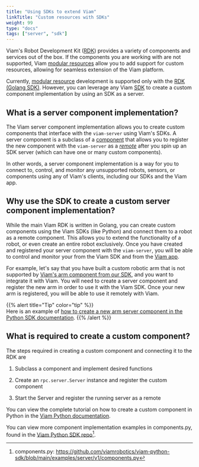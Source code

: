 ```yaml
---
title: "Using SDKs to extend Viam"
linkTitle: "Custom resources with SDKs"
weight: 99
type: "docs"
tags: ["server", "sdk"]
---
```


Viam's Robot Development Kit ([RDK](/product-overviews/rdk/)) provides a variety of components and services out of the box.
If the components you are working with are not supported, Viam [modular resources](/product-overviews/modular-resources) allow you to add support for custom resources, allowing for seamless extension of the Viam platform.

Currently, [modular resource](/product-overviews/modular-resources) development is supported only with the [RDK (Golang SDK)](https://pkg.go.dev/go.viam.com/rdk).
However, you can leverage any Viam [SDK](product-overviews/sdk-as-client/) to create a custom component implementation by using an SDK as a server.

## What is a server component implementation?

The Viam server component implementation allows you to create custom components that interface with the `viam-server` using Viam's SDKs.
A server component is a subclass of a [component](https://python.viam.dev/autoapi/viam/components/component_base/index.html#module-viam.components.component_base) that allows you to register the new component with the `viam-server` as a [*remote*](/appendix/glossary/#remote_anchor) after you spin up an SDK server (which can have one or many custom components).

In other words, a server component implementation is a way for you to connect to, control, and monitor any unsupported robots, sensors, or components using any of Viam's clients, including our SDKs and the Viam app.

## Why use the SDK to create a custom server component implementation?

While the main Viam RDK is written in Golang, you can create custom components using the Viam SDKs (like Python) and connect them to a robot as a remote component.
This allows you to extend the functionality of a robot, or even create an entire robot exclusively.
Once you have created and registered your server component with the `viam-server`, you will be able to control and monitor your from the Viam SDK and from the [Viam app](https://app.viam.com/).

For example, let's say that you have built a custom robotic arm that is not supported by [Viam's arm component from our SDK](https://python.viam.dev/autoapi/viam/components/arm/index.html#module-viam.components.arm), and you want to integrate it with Viam.
You will need to create a server component and register the new arm in order to use it with the Viam SDK.
Once your new arm is registered, you will be able to use it remotely with Viam.

{{% alert title="Tip" color="tip" %}}  
Here is an example of [how to create a new arm server component in the Python SDK documentation](https://python.viam.dev/examples/example.html#subclass-a-component).
{{% /alert %}}

## What is required to create a custom component?

The steps required in creating a custom component and connecting it to the RDK are

1. Subclass a component and implement desired functions

2. Create an `rpc.server.Server` instance and register the custom component

3. Start the Server and register the running server as a remote

You can view the complete tutorial on how to create a custom component in Python in the [Viam Python documentation](https://python.viam.dev/examples/example.html#create-custom-components).

You can view more component implementation examples in <file>components.py</file>, found in the <a href="https://github.com/viamrobotics/viam-python-sdk/blob/main/examples/server/v1/components.py" target="_blank">Viam Python SDK repo</a>[^compsamp].

[^compsamp]:<file>components.py</file>: <a href="https://github.com/viamrobotics/viam-python-sdk/blob/main/examples/server/v1/components.py" target="_blank">ht<span></span>tps://github.com/viamrobotics/viam-python-sdk/blob/main/examples/server/v1/components.py</a>
